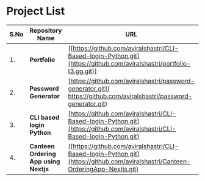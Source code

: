 # Project List

| S.No | Repository Name | URL                  | Status | Demo |
|---|------------------|-------------------|------| ---- |
|1. | __Portfolio__ | [[https://github.com/aviralshastri/CLI-Based-login-Python.git](https://github.com/aviralshastri/portfolio-t3.gg.git)] |Complete | [Link](https://aviral-shastri-portfolio.vercel.app/) |
|2. | __Password Generator__ | [https://github.com/aviralshastri/password-generator.git]( https://github.com/aviralshastri/password-generator.git) |complete | [Link](https://password-generator-lac-five.vercel.app/) |
|3. | __CLI based login Python__ | [https://github.com/aviralshastri/CLI-Based-login-Python.git](https://github.com/aviralshastri/CLI-Based-login-Python.git) |Incomplete | ---- |
|4. | __Canteen Ordering App using Nextjs__ | [[https://github.com/aviralshastri/CLI-Based-login-Python.git](https://github.com/aviralshastri/Canteen-OrderingApp-Nextjs.git)|Incomplete | ---- |
